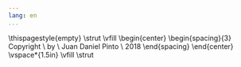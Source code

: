 ```yaml
---
lang: en
...
```


\thispagestyle{empty}
\strut \vfill
\begin{center}
    \begin{spacing}{3}
        Copyright \\ by \\ Juan Daniel Pinto \\ 2018
    \end{spacing}
\end{center}
\vspace*{1.5in}
\vfill \strut
